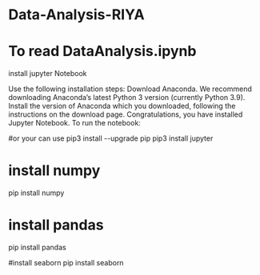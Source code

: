 # Data-Analysis-RIYA
# To read DataAnalysis.ipynb
install jupyter Notebook

Use the following installation steps:
Download Anaconda. We recommend downloading Anaconda’s latest Python 3 version (currently Python 3.9).
Install the version of Anaconda which you downloaded, following the instructions on the download page.
Congratulations, you have installed Jupyter Notebook. To run the notebook:

#or your can use
pip3 install --upgrade pip
pip3 install jupyter

# install numpy
pip install numpy

# install pandas
pip install pandas

#install seaborn
pip install seaborn

